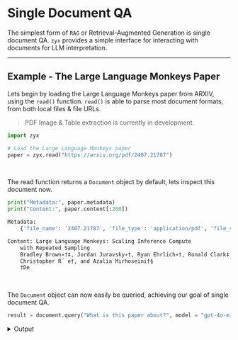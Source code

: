 # Single Document QA

The simplest form of `RAG` or Retrieval-Augmented Generation is single document QA. `zyx` provides a simple interface for interacting
with documents for LLM interpretation.

---

## Example - The Large Language Monkeys Paper

Lets begin by loading the Large Language Monkeys paper from ARXIV, using the `read()` function. `read()` is able to parse most
document formats, from both local files & file URLs.

> PDF Image & Table extraction is currently in development.

```python
import zyx

# Load the Large Language Monkeys paper
paper = zyx.read("https://arxiv.org/pdf/2407.21787")
```

<br/>

The read function returns a `Document` object by default, lets inspect this document now.

```python
print("Metadata:", paper.metadata)
print("Content:", paper.content[:200])
```

```bash
Metadata:
    {'file_name': '2407.21787', 'file_type': 'application/pdf', 'file_size': 955583}

Content: Large Language Monkeys: Scaling Inference Compute
    with Repeated Sampling
    Bradley Brown∗†‡, Jordan Juravsky∗†, Ryan Ehrlich∗†, Ronald Clark‡, Quoc V. Le§,
    Christopher R´ e†, and Azalia Mirhoseini†§
    †De
```

<br/>

The `Document` object can now easily be queried, achieving our goal of single document QA.

```python
result = document.query("What is this paper about?", model = "gpt-4o-mini")
```

<details>
  <summary>Output</summary>
  ```bash
  ChatCompletion(
      id='chatcmpl-ACk3yliGJKL5ueVazlySEHB8peRSa',
      choices=[
          Choice(
              finish_reason='stop',
              index=0,
              logprobs=None,
              message=ChatCompletionMessage(
                  content='The paper titled "Large Language Monkeys: Scaling Inference Compute with Repeated Sampling" investigates the effectiveness of using
  multiple samples during inference to improve the performance of large language models (LLMs) in solving various tasks. Here are the main points the paper
  covers:\n\n1. **Scaling Inference Compute**: While significant advances in LLM capabilities have been achieved through training larger models, the authors argue
  that inference can also be improved by increasing the number of samples generated for solving a problem, rather than limiting it to a single attempt.\n\n2. **Key
  Parameters**: The research focuses on two primary factors:\n   - **Coverage**: The proportion of problems solved by at least one of the generated samples.\n   -
  **Precision**: The ability to identify correct solutions from multiple generated samples.\n\n3. **Experimental Results**: The authors conducted experiments across
  multiple tasks, including coding and formal proofs, and demonstrated that increasing the number of samples can substantially improve coverage. For instance, in
  coding challenges, the coverage improved from 15.9% to 56% when increasing the number of samples from one to 250, surpassing state-of-the-art models that use
  single attempts.\n\n4. **Cost-Effectiveness**: The paper also finds that using repeated sampling with less expensive models can sometimes be more cost-effective
  than using fewer samples from more powerful models.\n\n5. **Inference Scaling Laws**: The relationship between sample size and coverage appears to follow a
  log-linear trend, suggesting that there are scaling laws for inference similar to those observed in training.\n\n6. **Challenges**: While repeated sampling shows
  promise, the authors note that effective mechanisms for identifying correct solutions from many samples remain a challenge, particularly in domains without
  automatic verification methods.\n\n7. **Future Directions**: Suggestions for further research include improving sample verification methods, exploring multi-turn
  interactions for feedback, and leveraging previous attempts in generating new samples.\n\nOverall, the paper emphasizes the potential of repeated sampling as a
  strategy to enhance the problem-solving capabilities of LLMs during inference and highlights both its advantages and areas for future exploration.',
                  refusal=None,
                  role='assistant',
                  function_call=None,
                  tool_calls=None
              )
          )
      ],
      created=1727600366,
      model='gpt-4o-mini-2024-07-18',
      object='chat.completion',
      service_tier=None,
      system_fingerprint='fp_f85bea6784',
      usage=CompletionUsage(completion_tokens=417, prompt_tokens=20407, total_tokens=20824, completion_tokens_details=CompletionTokensDetails(reasoning_tokens=0))
  )
  ```
</details>




